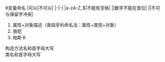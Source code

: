 #变量命名
|可以|不可以|
|-|-|
|a-zA-Z_$|不能有空格|
||数字不能在首位|
||不可与保留字冲突|

1. 属性+对象描述（类匈牙利命名法：属性+类型+对象）
2. 骆驼
3. 帕斯卡

构造方法名和首字母大写  
类名和首字母大写  
